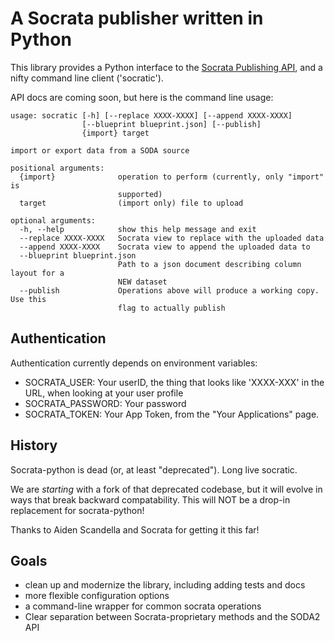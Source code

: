 A Socrata publisher written in Python
======================
This library provides a Python interface to the [Socrata Publishing API], and a nifty command line client ('socratic').

API docs are coming soon, but here is the command line usage:

```
usage: socratic [-h] [--replace XXXX-XXXX] [--append XXXX-XXXX]
                [--blueprint blueprint.json] [--publish]
                {import} target

import or export data from a SODA source

positional arguments:
  {import}              operation to perform (currently, only "import" is
                        supported)
  target                (import only) file to upload

optional arguments:
  -h, --help            show this help message and exit
  --replace XXXX-XXXX   Socrata view to replace with the uploaded data
  --append XXXX-XXXX    Socrata view to append the uploaded data to
  --blueprint blueprint.json
                        Path to a json document describing column layout for a
                        NEW dataset
  --publish             Operations above will produce a working copy. Use this
                        flag to actually publish
```

Authentication
--------------

Authentication currently depends on environment variables:
* SOCRATA_USER: Your userID, the thing that looks like 'XXXX-XXX' in the URL, when looking at your user profile
* SOCRATA_PASSWORD: Your password
* SOCRATA_TOKEN: Your App Token, from the "Your Applications" page.

History
---------
Socrata-python is dead (or, at least "deprecated"). Long live socratic. 

We are _starting_ with a fork of that deprecated codebase, but it will evolve in ways that break backward compatability. This will NOT be a drop-in replacement for socrata-python! 

Thanks to Aiden Scandella and Socrata for getting it this far!


[Socrata Publishing API]: http://dev.socrata.com/publisher/getting-started

Goals
------------------------
* clean up and modernize the library, including adding tests and docs
* more flexible configuration options
* a command-line wrapper for common socrata operations
* Clear separation between Socrata-proprietary methods and the SODA2 API

